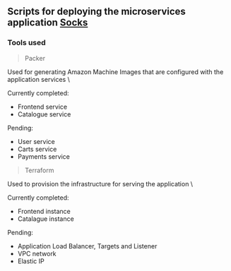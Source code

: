 ## Scripts for deploying the microservices application [Socks](https://github.com/microservices-demo)

### Tools used
> Packer

Used for generating Amazon Machine Images that are configured with the application services \

Currently completed:
- Frontend service
- Catalogue service

Pending:
- User service
- Carts service
- Payments service

> Terraform

Used to provision the infrastructure for serving the application \

Currently completed:
- Frontend instance
- Catalague instance

Pending:
- Application Load Balancer, Targets and Listener
- VPC network
- Elastic IP
